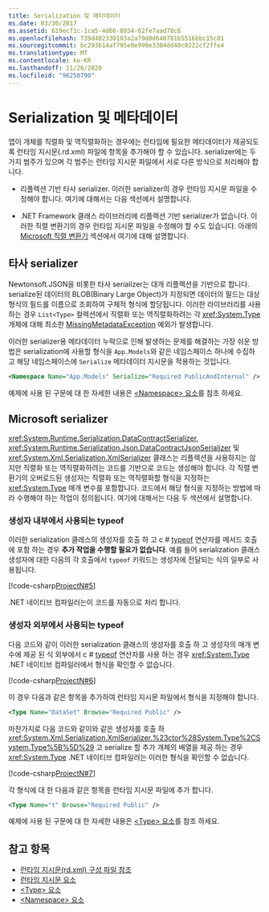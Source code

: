 ```yaml
---
title: Serialization 및 메타데이터
ms.date: 03/30/2017
ms.assetid: 619ecf1c-1ca5-4d66-8934-62fe7aad78c6
ms.openlocfilehash: 739d482330103a2a79d0d640781b5516bbc15c01
ms.sourcegitcommit: bc293b14af795e0e999e3304dd40c0222cf2ffe4
ms.translationtype: MT
ms.contentlocale: ko-KR
ms.lasthandoff: 11/26/2020
ms.locfileid: "96250790"
---
```

# <a name="serialization-and-metadata"></a>Serialization 및 메타데이터

앱이 개체를 직렬화 및 역직렬화하는 경우에는 런타임에 필요한 메타데이터가 제공되도록 런타임 지시문(.rd.xml) 파일에 항목을 추가해야 할 수 있습니다. serializer에는 두 가지 범주가 있으며 각 범주는 런타임 지시문 파일에서 서로 다른 방식으로 처리해야 합니다.  
  
- 리플렉션 기반 타사 serializer. 이러한 serializer의 경우 런타임 지시문 파일을 수정해야 합니다. 여기에 대해서는 다음 섹션에서 설명합니다.  
  
- .NET Framework 클래스 라이브러리에 리플렉션 기반 serializer가 없습니다. 이러한 직렬 변환기의 경우 런타임 지시문 파일을 수정해야 할 수도 있습니다. 아래의 [Microsoft 직렬 변환기](#Microsoft) 섹션에서 여기에 대해 설명합니다.  
  
<a name="ThirdParty"></a>

## <a name="third-party-serializers"></a>타사 serializer

 Newtonsoft.JSON을 비롯한 타사 serializer는 대개 리플렉션을 기반으로 합니다. serialize된 데이터의 BLOB(Binary Large Object)가 지정되면 데이터의 필드는 대상 형식의 필드를 이름으로 조회하여 구체적 형식에 할당됩니다. 이러한 라이브러리를 사용하는 경우 `List<Type>` 컬렉션에서 직렬화 또는 역직렬화하려는 각 <xref:System.Type> 개체에 대해 최소한 [MissingMetadataException](missingmetadataexception-class-net-native.md) 예외가 발생합니다.  
  
 이러한 serializer용 메타데이터 누락으로 인해 발생하는 문제를 해결하는 가장 쉬운 방법은 serialization에 사용할 형식을 `App.Models`와 같은 네임스페이스 하나에 수집하고 해당 네임스페이스에 `Serialize` 메타데이터 지시문을 적용하는 것입니다.  
  
```xml  
<Namespace Name="App.Models" Serialize="Required PublicAndInternal" />  
```  
  
 예제에 사용 된 구문에 대 한 자세한 내용은 [ \<Namespace> 요소](namespace-element-net-native.md)를 참조 하세요.  
  
<a name="Microsoft"></a>

## <a name="microsoft-serializers"></a>Microsoft serializer

 <xref:System.Runtime.Serialization.DataContractSerializer>, <xref:System.Runtime.Serialization.Json.DataContractJsonSerializer> 및 <xref:System.Xml.Serialization.XmlSerializer> 클래스는 리플렉션을 사용하지는 않지만 직렬화 또는 역직렬화하려는 코드를 기반으로 코드는 생성해야 합니다. 각 직렬 변환기의 오버로드된 생성자는 직렬화 또는 역직렬화할 형식을 지정하는 <xref:System.Type> 매개 변수를 포함합니다. 코드에서 해당 형식을 지정하는 방법에 따라 수행해야 하는 작업이 정의됩니다. 여기에 대해서는 다음 두 섹션에서 설명합니다.  
  
### <a name="typeof-used-in-the-constructor"></a>생성자 내부에서 사용되는 typeof

 이러한 serialization 클래스의 생성자를 호출 하 고 c # [typeof](../../csharp/language-reference/operators/type-testing-and-cast.md#typeof-operator) 연산자를 메서드 호출에 포함 하는 경우 **추가 작업을 수행할 필요가 없습니다**. 예를 들어 serialization 클래스 생성자에 대한 다음의 각 호출에서 `typeof` 키워드는 생성자에 전달되는 식의 일부로 사용됩니다.  
  
 [!code-csharp[ProjectN#5](../../../samples/snippets/csharp/VS_Snippets_CLR/projectn/cs/serialize1.cs#5)]  
  
 .NET 네이티브 컴파일러는이 코드를 자동으로 처리 합니다.  
  
### <a name="typeof-used-outside-the-constructor"></a>생성자 외부에서 사용되는 typeof

 다음 코드와 같이 이러한 serialization 클래스의 생성자를 호출 하 고 생성자의 매개 변수에 제공 된 식 외부에서 c # [typeof](../../csharp/language-reference/operators/type-testing-and-cast.md#typeof-operator) 연산자를 사용 하는 경우 <xref:System.Type> .NET 네이티브 컴파일러에서 형식을 확인할 수 없습니다.  
  
 [!code-csharp[ProjectN#6](../../../samples/snippets/csharp/VS_Snippets_CLR/projectn/cs/serialize1.cs#6)]  
  
 이 경우 다음과 같은 항목을 추가하여 런타임 지시문 파일에서 형식을 지정해야 합니다.  
  
```xml  
<Type Name="DataSet" Browse="Required Public" />  
```  
  
 마찬가지로 다음 코드와 같이와 같은 생성자를 호출 하 <xref:System.Xml.Serialization.XmlSerializer.%23ctor%28System.Type%2CSystem.Type%5B%5D%29> 고 serialize 할 추가 개체의 배열을 제공 하는 경우 <xref:System.Type> .NET 네이티브 컴파일러는 이러한 형식을 확인할 수 없습니다.  
  
 [!code-csharp[ProjectN#7](../../../samples/snippets/csharp/VS_Snippets_CLR/projectn/cs/serialize1.cs#7)]  
  
각 형식에 대 한 다음과 같은 항목을 런타임 지시문 파일에 추가 합니다.  
  
```xml  
<Type Name="t" Browse="Required Public" />  
```  
  
예제에 사용 된 구문에 대 한 자세한 내용은 [ \<Type> 요소](type-element-net-native.md)를 참조 하세요.  
  
## <a name="see-also"></a>참고 항목

- [런타임 지시문(rd.xml) 구성 파일 참조](runtime-directives-rd-xml-configuration-file-reference.md)
- [런타임 지시문 요소](runtime-directive-elements.md)
- [\<Type> 요소](type-element-net-native.md)
- [\<Namespace> 요소](namespace-element-net-native.md)
